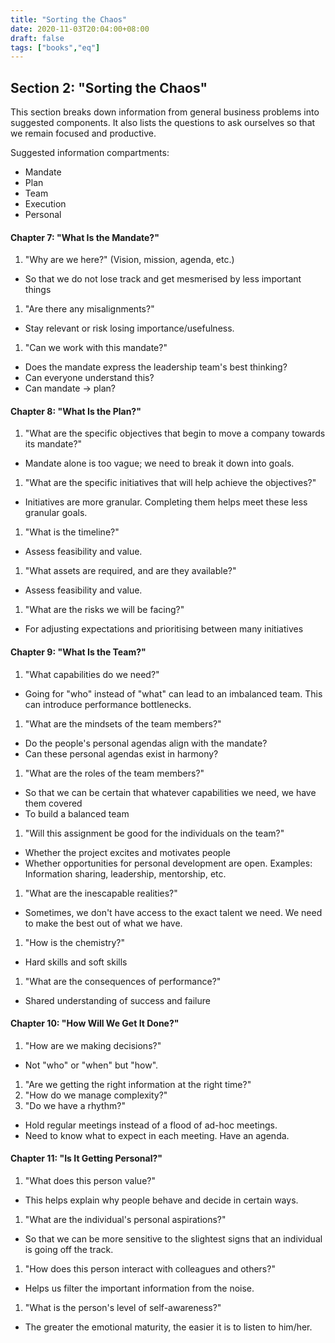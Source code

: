 ```yaml
---
title: "Sorting the Chaos"
date: 2020-11-03T20:04:00+08:00
draft: false
tags: ["books","eq"]
---
```

## Section 2: "Sorting the Chaos"

This section breaks down information from general business problems into suggested components. It also lists the questions to ask ourselves so that we remain focused and productive.

Suggested information compartments:

- Mandate
- Plan
- Team
- Execution
- Personal

#### Chapter 7: "What Is the Mandate?"

1. "Why are we here?" (Vision, mission, agenda, etc.)
 - So that we do not lose track and get mesmerised by less important things
1. "Are there any misalignments?"
 - Stay relevant or risk losing importance/usefulness.
1. "Can we work with this mandate?"
 - Does the mandate express the leadership team's best thinking?
 - Can everyone understand this?
 - Can mandate -> plan?

#### Chapter 8: "What Is the Plan?"

1. "What are the specific objectives that begin to move a company towards its mandate?"
 - Mandate alone is too vague; we need to break it down into goals.
1. "What are the specific initiatives that will help achieve the objectives?"
 - Initiatives are more granular. Completing them helps meet these less granular goals.
1. "What is the timeline?"
 - Assess feasibility and value.
1. "What assets are required, and are they available?"
 - Assess feasibility and value.
1. "What are the risks we will be facing?"
 - For adjusting expectations and prioritising between many initiatives

#### Chapter 9: "What Is the Team?"

1. "What capabilities do we need?"
 - Going for "who" instead of "what" can lead to an imbalanced team. This can introduce performance bottlenecks.
1. "What are the mindsets of the team members?"
 - Do the people's personal agendas align with the mandate?
 - Can these personal agendas exist in harmony?
1. "What are the roles of the team members?"
 - So that we can be certain that whatever capabilities we need, we have them covered
 - To build a balanced team
1. "Will this assignment be good for the individuals on the team?"
 - Whether the project excites and motivates people
 - Whether opportunities for personal development are open. Examples: Information sharing, leadership, mentorship, etc.
1. "What are the inescapable realities?"
 - Sometimes, we don't have access to the exact talent we need. We need to make the best out of what we have.
1. "How is the chemistry?"
 - Hard skills and soft skills
1. "What are the consequences of performance?"
 - Shared understanding of success and failure

#### Chapter 10: "How Will We Get It Done?"

1. "How are we making decisions?"
 - Not "who" or "when" but "how".
1. "Are we getting the right information at the right time?"
1. "How do we manage complexity?"
1. "Do we have a rhythm?"
 - Hold regular meetings instead of a flood of ad-hoc meetings.
 - Need to know what to expect in each meeting. Have an agenda.

#### Chapter 11: "Is It Getting Personal?"

1. "What does this person value?"
 - This helps explain why people behave and decide in certain ways.
1. "What are the individual's personal aspirations?"
 - So that we can be more sensitive to the slightest signs that an individual is going off the track.
1. "How does this person interact with colleagues and others?"
 - Helps us filter the important information from the noise.
1. "What is the person's level of self-awareness?"
 - The greater the emotional maturity, the easier it is to listen to him/her.

